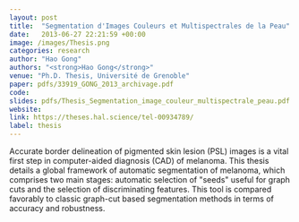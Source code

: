 ```yaml
---
layout: post
title:  "Segmentation d'Images Couleurs et Multispectrales de la Peau"
date:   2013-06-27 22:21:59 +00:00
image: /images/Thesis.png
categories: research
author: "Hao Gong"
authors: "<strong>Hao Gong</strong>"
venue: "Ph.D. Thesis, Université de Grenoble"
paper: pdfs/33919_GONG_2013_archivage.pdf
code:
slides: pdfs/Thesis_Segmentation_image_couleur_multispectrale_peau.pdf
website:
link: https://theses.hal.science/tel-00934789/
label: thesis
---
```

Accurate border delineation of pigmented skin lesion (PSL) images is a vital first step in computer-aided diagnosis (CAD) of melanoma. This thesis details a global framework of automatic segmentation of melanoma, which comprises two main stages: automatic selection of "seeds" useful for graph cuts and the selection of discriminating features. This tool is compared favorably to classic graph-cut based segmentation methods in terms of accuracy and robustness.
